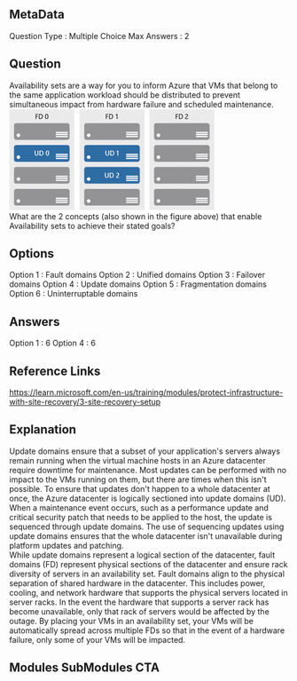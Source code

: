 ## MetaData 
Question Type : Multiple Choice
Max Answers : 2

## Question 
Availability sets are a way for you to inform Azure that VMs that belong to the same application workload should be distributed to prevent simultaneous impact from hardware failure and scheduled maintenance.<br><img src="https://github.com/CloudLabs-MOC-PT/Practice-Test-Images/blob/main/CLX/Images/Q36.png?raw=true"><br>What are the 2 concepts (also shown in the figure above) that enable Availability sets to achieve their stated goals?

## Options 
Option 1 : Fault domains
Option 2 : Unified domains
Option 3 : Failover domains
Option 4 : Update domains
Option 5 : Fragmentation domains
Option 6 : Uninterruptable domains

## Answers 
Option 1 : 6
Option 4 : 6

## Reference Links 
https://learn.microsoft.com/en-us/training/modules/protect-infrastructure-with-site-recovery/3-site-recovery-setup

## Explanation 
Update domains ensure that a subset of your application's servers always remain running when the virtual machine hosts in an Azure datacenter require downtime for maintenance. Most updates can be performed with no impact to the VMs running on them, but there are times when this isn't possible. To ensure that updates don't happen to a whole datacenter at once, the Azure datacenter is logically sectioned into update domains (UD). When a maintenance event occurs, such as a performance update and critical security patch that needs to be applied to the host, the update is sequenced through update domains. The use of sequencing updates using update domains ensures that the whole datacenter isn't unavailable during platform updates and patching.<br>While update domains represent a logical section of the datacenter, fault domains (FD) represent physical sections of the datacenter and ensure rack diversity of servers in an availability set. Fault domains align to the physical separation of shared hardware in the datacenter. This includes power, cooling, and network hardware that supports the physical servers located in server racks. In the event the hardware that supports a server rack has become unavailable, only that rack of servers would be affected by the outage. By placing your VMs in an availability set, your VMs will be automatically spread across multiple FDs so that in the event of a hardware failure, only some of your VMs will be impacted.

## Modules SubModules CTA
